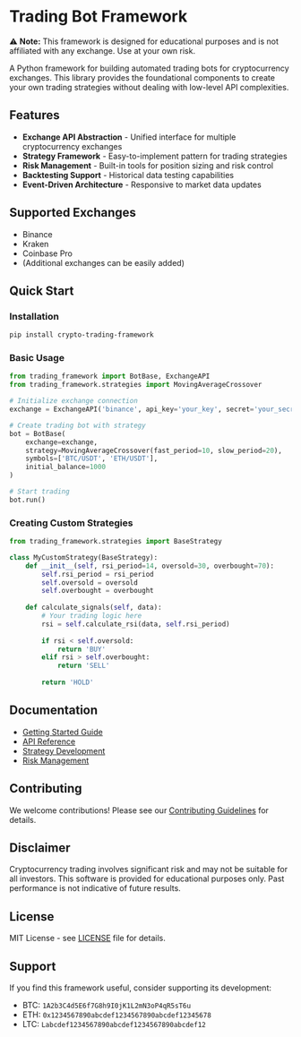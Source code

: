 # Trading Bot Framework

⚠️ **Note:** This framework is designed for educational purposes and is not affiliated with any exchange. Use at your own risk.

A Python framework for building automated trading bots for cryptocurrency exchanges. This library provides the foundational components to create your own trading strategies without dealing with low-level API complexities.

## Features

- **Exchange API Abstraction** - Unified interface for multiple cryptocurrency exchanges
- **Strategy Framework** - Easy-to-implement pattern for trading strategies
- **Risk Management** - Built-in tools for position sizing and risk control
- **Backtesting Support** - Historical data testing capabilities
- **Event-Driven Architecture** - Responsive to market data updates

## Supported Exchanges

- Binance
- Kraken
- Coinbase Pro
- (Additional exchanges can be easily added)

## Quick Start

### Installation

```bash
pip install crypto-trading-framework
```

### Basic Usage

```python
from trading_framework import BotBase, ExchangeAPI
from trading_framework.strategies import MovingAverageCrossover

# Initialize exchange connection
exchange = ExchangeAPI('binance', api_key='your_key', secret='your_secret')

# Create trading bot with strategy
bot = BotBase(
    exchange=exchange,
    strategy=MovingAverageCrossover(fast_period=10, slow_period=20),
    symbols=['BTC/USDT', 'ETH/USDT'],
    initial_balance=1000
)

# Start trading
bot.run()
```

### Creating Custom Strategies

```python
from trading_framework.strategies import BaseStrategy

class MyCustomStrategy(BaseStrategy):
    def __init__(self, rsi_period=14, oversold=30, overbought=70):
        self.rsi_period = rsi_period
        self.oversold = oversold
        self.overbought = overbought
        
    def calculate_signals(self, data):
        # Your trading logic here
        rsi = self.calculate_rsi(data, self.rsi_period)
        
        if rsi < self.oversold:
            return 'BUY'
        elif rsi > self.overbought:
            return 'SELL'
        
        return 'HOLD'
```

## Documentation

- [Getting Started Guide](docs/getting-started.md)
- [API Reference](docs/api-reference.md)
- [Strategy Development](docs/strategy-development.md)
- [Risk Management](docs/risk-management.md)

## Contributing

We welcome contributions! Please see our [Contributing Guidelines](CONTRIBUTING.md) for details.

## Disclaimer

Cryptocurrency trading involves significant risk and may not be suitable for all investors. This software is provided for educational purposes only. Past performance is not indicative of future results.

## License

MIT License - see [LICENSE](LICENSE) file for details.

## Support

If you find this framework useful, consider supporting its development:

- BTC: `1A2b3C4d5E6f7G8h9I0jK1L2mN3oP4qR5sT6u`
- ETH: `0x1234567890abcdef1234567890abcdef12345678`
- LTC: `Labcdef1234567890abcdef1234567890abcdef12`
